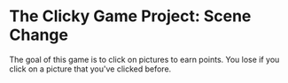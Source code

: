 # The Clicky Game Project: Scene Change

The goal of this game is to click on pictures to earn points. You lose if you click on a picture that you've clicked before.